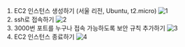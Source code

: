 1. EC2 인스턴스 생성하기 (서울 리전, Ubuntu, t2.micro)
   ![1](https://github.com/sub-blind/oz_front/assets/58137602/c77cd36b-1aa8-40fa-a4d5-94891ea4468b)
2. ssh로 접속하기
   ![2](https://github.com/sub-blind/oz_front/assets/58137602/32e8af4a-0c33-4d9b-81ad-ad984c1d719a)
3. 3000번 포트를 누구나 접속 가능하도록 보안 규칙 추가하기
   ![3](https://github.com/sub-blind/oz_front/assets/58137602/ba4e3606-619e-4d65-bdad-42a15cd7eadd)
4. EC2 인스턴스 종료하기
   ![4](https://github.com/sub-blind/oz_front/assets/58137602/c46dac32-f6f9-4cc8-a932-5d460e0385ed)
